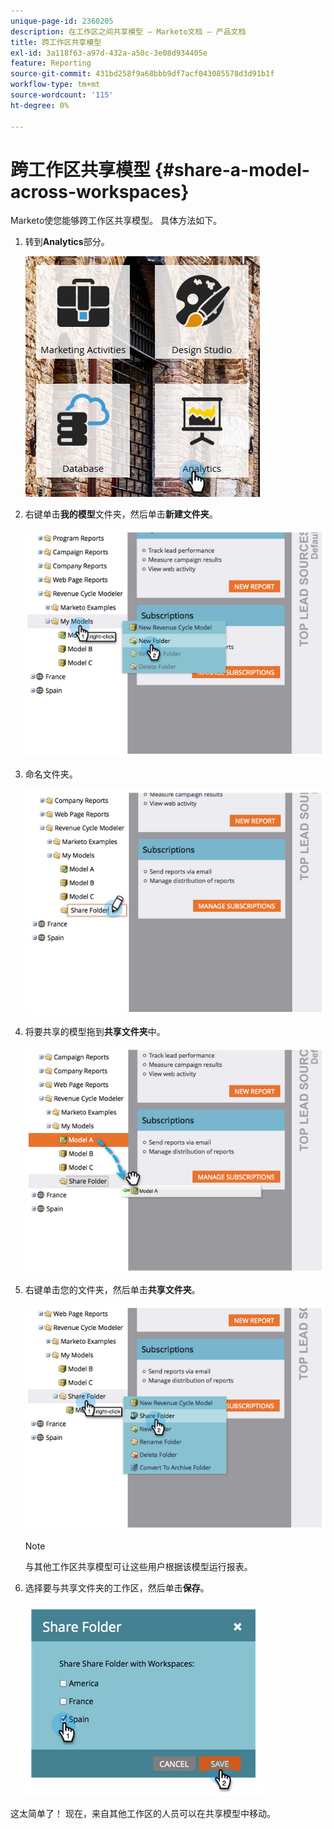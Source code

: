 ```yaml
---
unique-page-id: 2360205
description: 在工作区之间共享模型 — Marketo文档 — 产品文档
title: 跨工作区共享模型
exl-id: 3a118f63-a97d-432a-a50c-3e08d934405e
feature: Reporting
source-git-commit: 431bd258f9a68bbb9df7acf043085578d3d91b1f
workflow-type: tm+mt
source-wordcount: '115'
ht-degree: 0%

---
```


# 跨工作区共享模型 {#share-a-model-across-workspaces}

Marketo使您能够跨工作区共享模型。 具体方法如下。

1. 转到&#x200B;**Analytics**&#x200B;部分。

   ![](assets/analytics.png)

1. 右键单击&#x200B;**我的模型**&#x200B;文件夹，然后单击&#x200B;**新建文件夹**。

   ![](assets/image2014-10-3-14-3a5-3a23.png)

1. 命名文件夹。

   ![](assets/image2014-10-3-14-3a5-3a38.png)

1. 将要共享的模型拖到&#x200B;**共享文件夹**&#x200B;中。

   ![](assets/image2014-10-3-14-3a5-3a52.png)

1. 右键单击您的文件夹，然后单击&#x200B;**共享文件夹**。

   ![](assets/image2014-10-3-14-3a6-3a9.png)

   >[!NOTE]
   >
   >与其他工作区共享模型可让这些用户根据该模型运行报表。

1. 选择要与共享文件夹的工作区，然后单击&#x200B;**保存**。

   ![](assets/image2014-10-3-14-3a6-3a22.png)

这太简单了！ 现在，来自其他工作区的人员可以在共享模型中移动。
